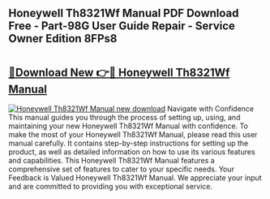 ## Honeywell Th8321Wf Manual PDF Download Free - Part-98G User Guide Repair - Service Owner Edition 8FPs8

# <h2><a href="http://bc34988.oget.top/?id=Honeywell+Th8321Wf+Manual">🔗Download New 👉🔴 Honeywell Th8321Wf Manual</a></h2>

[![Honeywell Th8321Wf Manual new download](https://i.imgur.com/5g1atiW.png)](http://bc34988.oget.top/?id=Honeywell+Th8321Wf+Manual)
Navigate with Confidence This manual guides you through the process of setting up, using, and maintaining your new Honeywell Th8321Wf Manual with confidence. To make the most of your Honeywell Th8321Wf Manual, please read this user manual carefully. It contains step-by-step instructions for setting up the product, as well as detailed information on how to use its various features and capabilities. This Honeywell Th8321Wf Manual features a comprehensive set of features to cater to your specific needs. Your Feedback is Valued Honeywell Th8321Wf Manual. We appreciate your input and are committed to providing you with exceptional service.
